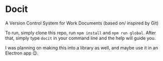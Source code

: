 # Docit 

A Version Control System for Work Documents (based on/ inspired by Git)

To run, simply clone this repo, run ``npm install`` and ``npm run global``. After that, simply type ``docit`` in your command line and the help will guide you.

I was planning on making this into a library as well, and maybe use it in an Electron app 😉. 